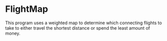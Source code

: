 # FlightMap

This program uses a weighted map to determine which connecting flights to take to either travel the shortest distance or spend the least 
amount of money.
